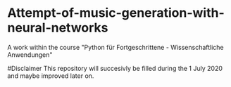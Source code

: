# Attempt-of-music-generation-with-neural-networks
A work within the course "Python für Fortgeschrittene - Wissenschaftliche Anwendungen"

#Disclaimer
This repository will succesivly be filled during the 1 July 2020 and maybe improved later on.
